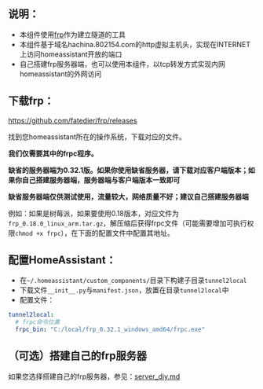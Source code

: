 
## 说明：
 - 本组件使用[frp](https://github.com/fatedier/frp)作为建立隧道的工具
 - 本组件基于域名hachina.802154.com的http虚拟主机头，实现在INTERNET上访问homeassistant开放的端口
 - 自己搭建frp服务器端，也可以使用本组件，以tcp转发方式实现内网homeassistant的外网访问
 
 
## 下载frp：
https://github.com/fatedier/frp/releases

找到您homeassistant所在的操作系统，下载对应的文件。

**我们仅需要其中的frpc程序。**

**缺省的服务器端为0.32.1版。如果你使用缺省服务器，请下载对应客户端版本；如果你自己搭建服务器端，服务器端与客户端版本一致即可**

**缺省服务器端仅供测试使用，流量较大，网络质量不好；建议自己搭建服务器端**

例如：如果是树莓派，如果要使用0.18版本，对应文件为`frp_0.18.0_linux_arm.tar.gz`，解压缩后获得frpc文件（可能需要增加可执行权限`chmod +x frpc`），在下面的配置文件中配置其地址。


## 配置HomeAssistant：
 - 在`~/.homeassistant/custom_components/`目录下构建子目录`tunnel2local`
 - 下载文件`__init__.py`与`manifest.json`，放置在目录`tunnel2local`中
 - 配置文件：

```yaml
tunnel2local:
  # frpc命令位置
  frpc_bin: "C:/local/frp_0.32.1_windows_amd64/frpc.exe"

```
## （可选）搭建自己的frp服务器
如果您选择搭建自己的frp服务器，参见：[server_diy.md](server_diy.md)
